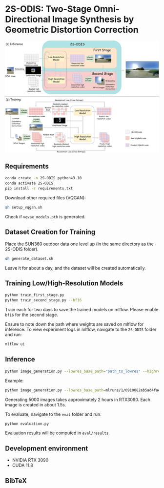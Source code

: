 # 2S-ODIS: Two-Stage Omni-Directional Image Synthesis by Geometric Distortion Correction

![proposed_method.jpg](assets%2Fproposed_method.jpg)

## Requirements

```bash
conda create -n 2S-ODIS python=3.10
conda activate 2S-ODIS
pip install -r requirements.txt
```

Download other required files (VQGAN):
```bash
sh setup_vqgan.sh
```
Check if `vqvae_models.pth` is generated.

## Dataset Creation for Training

Place the SUN360 outdoor data one level up (in the same directory as the 2S-ODIS folder).

```bash
sh generate_dataset.sh
```
Leave it for about a day, and the dataset will be created automatically.

## Training Low/High-Resolution Models

```bash
python train_first_stage.py
python train_second_stage.py --bf16
```
Train each for two days to save the trained models on mlflow. 
Please enable `bf16` for the second stage.

Ensure to note down the path where weights are saved on mlflow for inference.
To view experiment logs in mlflow, navigate to the `2S-ODIS` folder and run:
```bash
mlflow ui
```

## Inference

```bash
python image_generation.py --lowres_base_path="path_to_lowres" --highres_base_path="path_to_highres"
```
Example:
```bash
python image_generation.py --lowres_base_path=mlruns/1/0910882ab5ad4faeadbbd2288b176980/artifacts/ --highres_base_path=mlruns/2/7e71d11321ce4f0da773f8723861c077/artifacts/
```
Generating 5000 images takes approximately 2 hours in RTX3090. 
Each image is created in about 1.5s.

To evaluate, navigate to the `eval` folder and run:
```bash
python evaluation.py
```
Evaluation results will be computed in `eval/results`.

## Development environment
- NVIDIA RTX 3090
- CUDA 11.8

## BibTeX